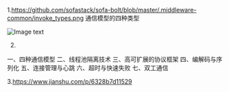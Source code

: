 1.https://github.com/sofastack/sofa-bolt/blob/master/.middleware-common/invoke_types.png
通信模型的四种类型

![Image text](https://raw.githubusercontent.com/sofastack/sofa-bolt/master/.middleware-common/invoke_types.png)




2.
一、四种通信模型
二、线程池隔离技术
三、高可扩展的协议框架
四、编解码与序列化
五、连接管理与心跳
六、超时与快速失败
七、双工通信




3.https://www.jianshu.com/p/6328b7d11529